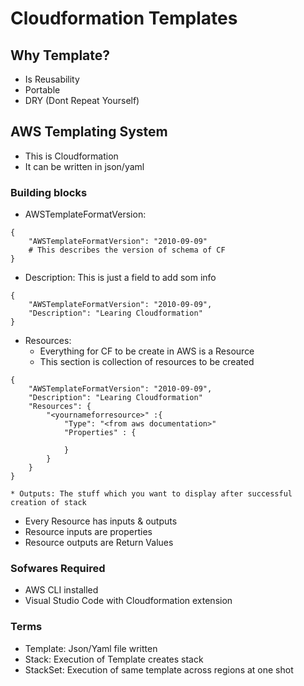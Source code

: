 # Cloudformation Templates

## Why Template?
* Is Reusability
* Portable
* DRY (Dont Repeat Yourself)

## AWS Templating System
* This is Cloudformation
* It can be written in json/yaml

### Building blocks
* AWSTemplateFormatVersion: 
```
{
    "AWSTemplateFormatVersion": "2010-09-09"
    # This describes the version of schema of CF
}
```
* Description: This is just a field to add som  info
```
{
    "AWSTemplateFormatVersion": "2010-09-09",
    "Description": "Learing Cloudformation"
}
```
* Resources: 
    * Everything for CF to be create in AWS is a Resource
    * This section is collection of resources to be created
```
{
    "AWSTemplateFormatVersion": "2010-09-09",
    "Description": "Learing Cloudformation"
    "Resources": {
        "<yournameforresource>" :{
            "Type": "<from aws documentation>"
            "Properties" : {

            }
        }
    }
}

* Outputs: The stuff which you want to display after successful creation of stack
```

* Every Resource has inputs & outputs
* Resource inputs are properties
* Resource outputs are Return Values

### Sofwares Required
* AWS CLI installed
* Visual Studio Code with Cloudformation extension


### Terms
* Template: Json/Yaml file written
* Stack: Execution of Template creates stack
* StackSet: Execution of same template across regions at one shot

